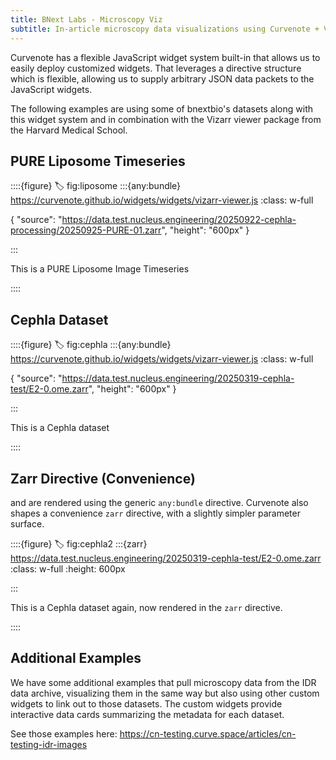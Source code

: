 ```yaml
---
title: BNext Labs - Microscopy Viz
subtitle: In-article microscopy data visualizations using Curvenote + Vizarr
---
```


Curvenote has a flexible JavaScript widget system built-in that allows us to easily deploy customized widgets. That leverages a directive structure which is flexible, allowing us to supply arbitrary JSON data packets to the JavaScript widgets. 

The following examples are using some of bnextbio's datasets along with this widget system and in combination with the Vizarr viewer package from the Harvard Medical School.


## PURE Liposome Timeseries

::::{figure}
:label: fig:liposome
:::{any:bundle} https://curvenote.github.io/widgets/widgets/vizarr-viewer.js
:class: w-full

{ "source": "https://data.test.nucleus.engineering/20250922-cephla-processing/20250925-PURE-01.zarr", "height": "600px" }

:::

This is a PURE Liposome Image Timeseries

::::

## Cephla Dataset

::::{figure}
:label: fig:cephla
:::{any:bundle} https://curvenote.github.io/widgets/widgets/vizarr-viewer.js
:class: w-full

{ "source": "https://data.test.nucleus.engineering/20250319-cephla-test/E2-0.ome.zarr", "height": "600px" }

:::

This is a Cephla dataset

::::

## Zarr Directive (Convenience)

[](#fig:liposome) and [](#fig:cephla) are rendered using the generic `any:bundle` directive. Curvenote also shapes a convenience `zarr` directive, with a slightly simpler parameter surface.

::::{figure}
:label: fig:cephla2
:::{zarr} https://data.test.nucleus.engineering/20250319-cephla-test/E2-0.ome.zarr
:class: w-full
:height: 600px

:::

This is a Cephla dataset again, now rendered in the `zarr` directive.

::::

## Additional Examples

We have some additional examples that pull microscopy data from the IDR data archive, visualizing them in the same way but also using other custom widgets to link out to those datasets. The custom widgets provide interactive data cards summarizing the metadata for each dataset.

See those examples here: https://cn-testing.curve.space/articles/cn-testing-idr-images
